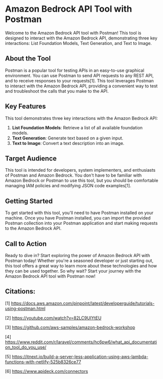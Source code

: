 # Amazon Bedrock API Tool with Postman

Welcome to the Amazon Bedrock API tool with Postman! This tool is designed to interact with the Amazon Bedrock API, demonstrating three key interactions: List Foundation Models, Text Generation, and Text to Image. 

## About the Tool

Postman is a popular tool for testing APIs in an easy-to-use graphical environment. You can use Postman to send API requests to any REST API, and to receive responses to your requests[1]. This tool leverages Postman to interact with the Amazon Bedrock API, providing a convenient way to test and troubleshoot the calls that you make to the API.

## Key Features

This tool demonstrates three key interactions with the Amazon Bedrock API:

1. **List Foundation Models**: Retrieve a list of all available foundation models.
2. **Text Generation**: Generate text based on a given input.
3. **Text to Image**: Convert a text description into an image.

## Target Audience

This tool is intended for developers, system implementers, and enthusiasts of Postman and Amazon Bedrock. You don't have to be familiar with Amazon Bedrock or Postman to use this tool, but you should be comfortable managing IAM policies and modifying JSON code examples[1].

## Getting Started

To get started with this tool, you'll need to have Postman installed on your machine. Once you have Postman installed, you can import the provided Postman collection into your Postman application and start making requests to the Amazon Bedrock API.

## Call to Action

Ready to dive in? Start exploring the power of Amazon Bedrock API with Postman today! Whether you're a seasoned developer or just starting out, this tool offers a great way to learn more about these technologies and how they can be used together. So why wait? Start your journey with the Amazon Bedrock API tool with Postman now!

## Citations:

[1] https://docs.aws.amazon.com/pinpoint/latest/developerguide/tutorials-using-postman.html

[2] https://youtube.com/watch?v=82LC9UIYtEU

[3] https://github.com/aws-samples/amazon-bedrock-workshop

[4] https://www.reddit.com/r/laravel/comments/hc6pw6/what_api_documentation_tool_do_you_use/

[5] https://itnext.io/build-a-server-less-application-using-aws-lambda-functions-with-netlify-525b8326ce77

[6] https://www.apideck.com/connectors